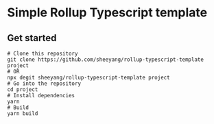 # Simple Rollup Typescript template

## Get started

```
# Clone this repository
git clone https://github.com/sheeyang/rollup-typescript-template project
# OR
npx degit sheeyang/rollup-typescript-template project
# Go into the repository
cd project
# Install dependencies
yarn
# Build
yarn build
```
